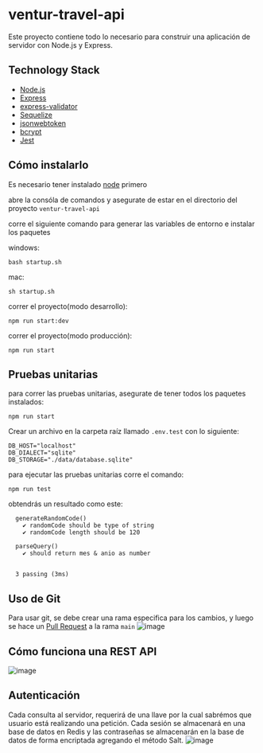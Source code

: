 # ventur-travel-api

Este proyecto contiene todo lo necesario para construir una aplicación de servidor con Node.js y Express.

## Technology Stack

- [Node.js](https://nodejs.org/)
- [Express](https://expressjs.com/es/)
- [express-validator](https://express-validator.github.io/)
- [Sequelize](https://sequelize.org)
- [jsonwebtoken](https://jwt.io/)
- [bcrypt](https://www.npmjs.com/package/bcrypt)
- [Jest](https://jestjs.io/)

## Cómo instalarlo

Es necesario tener instalado [node](https://nodejs.org/es/download) primero

abre la consóla de comandos y asegurate de estar en el directorio del proyecto `ventur-travel-api`

corre el siguiente comando para generar las variables de entorno e instalar los paquetes

windows:

```shell
bash startup.sh
```

mac:

```shell
sh startup.sh
```

correr el proyecto(modo desarrollo):

```shell
npm run start:dev
```

correr el proyecto(modo producción):

```shell
npm run start
```

## Pruebas unitarias

para correr las pruebas unitarias, asegurate de tener todos los paquetes instalados:

```shell
npm run start
```

Crear un archivo en la carpeta raíz llamado `.env.test` con lo siguiente:

```env
DB_HOST="localhost"
DB_DIALECT="sqlite"
DB_STORAGE="./data/database.sqlite"
```

para ejecutar las pruebas unitarias corre el comando:

```shell
npm run test
```

obtendrás un resultado como este:

```logs
  generateRandomCode()
    ✔ randomCode should be type of string
    ✔ randomCode length should be 120

  parseQuery()
    ✔ should return mes & anio as number


  3 passing (3ms)
```

## Uso de Git

Para usar git, se debe crear una rama especifica para los cambios, y luego se hace un [Pull Request](https://docs.github.com/articles/about-pull-requests) a la rama `main`
![image](https://github.com/luiscelano/rest-api-starter-kit/assets/57637647/032d3e7f-4063-449c-8c04-18e39854d94e)

## Cómo funciona una REST API

![image](https://github.com/luiscelano/rest-api-starter-kit/assets/57637647/9662566d-0882-434b-a6fe-14ff7c684221)

## Autenticación

Cada consulta al servidor, requerirá de una llave por la cual sabrémos que usuario está realizando una petición. Cada sesión se almacenará en una base de datos en Redis y las contraseñas se almacenarán en la base de datos de forma encriptada agregando el método Salt.
![image](https://github.com/luiscelano/rest-api-starter-kit/assets/57637647/10188015-608f-414d-9f66-1d0924dc4ab3)
